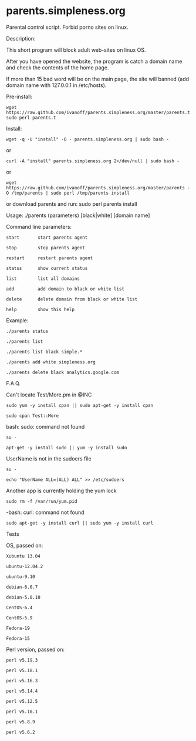 parents.simpleness.org
======================

Parental control script. Forbid porno sites on linux.


Description:

This short program will block adult web-sites on linux OS.

After you have opened the website, the program is catch a domain name and check the contents of the home page.

If more than 15 bad word will be on the main page, the site will banned (add domain name with 127.0.0.1 in /etc/hosts).

Pre-install:

    wget https://raw.github.com/ivanoff/parents.simpleness.org/master/parents.t
    sudo perl parents.t

Install:

    wget -q -U "install" -O - parents.simpleness.org | sudo bash - 

or

    curl -A "install" parents.simpleness.org 2>/dev/null | sudo bash - 

or

    wget https://raw.github.com/ivanoff/parents.simpleness.org/master/parents -O /tmp/parents | sudo perl /tmp/parents install

or download parents and run: sudo perl parents install

Usage:  ./parents (parameters) [black|white] [domain name]

Command line parameters:

    start       start parents agent

    stop        stop parents agent

    restart     restart parents agent

    status      show current status

    list        list all domains

    add         add domain to black or white list

    delete      delete domain from black or white list

    help        show this help

Example:

    ./parents status

    ./parents list

    ./parents list black simple.*

    ./parents add white simpleness.org

    ./parents delete black analytics.google.com

F.A.Q.

Can't locate Test/More.pm in @INC

    sudo yum -y install cpan || sudo apt-get -y install cpan

    sudo cpan Test::More 

bash: sudo: command not found 

    su -

    apt-get -y install sudo || yum -y install sudo 

UserName is not in the sudoers file

    su -

    echo "UserName ALL=(ALL) ALL" >> /etc/sudoers 

Another app is currently holding the yum lock

    sudo rm -f /var/run/yum.pid

-bash: curl: command not found

    sudo apt-get -y install curl || sudo yum -y install curl 


Tests

OS, passed on: 

    Xubuntu 13.04

    ubuntu-12.04.2

    ubuntu-9.10

    debian-6.0.7

    debian-5.0.10

    CentOS-6.4

    CentOS-5.9

    Fedora-19

    Fedora-15 

Perl version, passed on: 

    perl v5.19.3

    perl v5.18.1

    perl v5.16.3

    perl v5.14.4

    perl v5.12.5

    perl v5.10.1

    perl v5.8.9

    perl v5.6.2 
